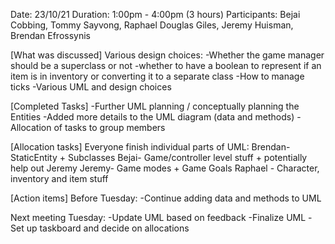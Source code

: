 Date: 23/10/21
Duration: 1:00pm -  4:00pm (3 hours)
Participants: Bejai Cobbing, Tommy Sayvong, Raphael Douglas Giles, Jeremy Huisman, Brendan Efrossynis


[What was discussed]
Various design choices:
-Whether the game manager should be a superclass or not
-whether to have a boolean to represent if an item is in inventory or converting it to a separate class
-How to manage ticks
-Various UML and design choices 

[Completed Tasks]
-Further UML planning / conceptually planning the Entities
-Added more details to the UML diagram (data and methods)
-Allocation of tasks to group members

[Allocation tasks]
Everyone finish individual parts of UML:
Brendan- StaticEntity + Subclasses 
Bejai- Game/controller level stuff + potentially help out Jeremy
Jeremy- Game modes + Game Goals 
Raphael - Character, inventory and item stuff

[Action items]
Before Tuesday:
-Continue adding data and methods to UML

Next meeting Tuesday:
-Update UML based on feedback
-Finalize UML
-Set up taskboard and decide on allocations 



